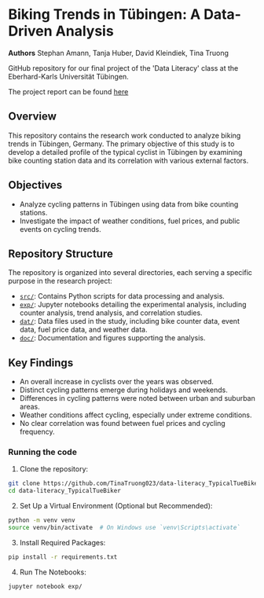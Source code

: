 
# Biking Trends in Tübingen: A Data-Driven Analysis
**Authors** Stephan Amann, Tanja Huber, David Kleindiek, Tina Truong

GitHub repository for our final project of the 'Data Literacy' class at the Eberhard-Karls Universität Tübingen.

The project report can be found [here](doc/report.pdf)

## Overview
This repository contains the research work conducted to analyze biking trends in Tübingen, Germany.
The primary objective of this study is to develop a detailed profile of the typical cyclist in Tübingen by examining bike counting station data and its correlation with various external factors.

## Objectives
 - Analyze cycling patterns in Tübingen using data from bike counting stations.
 - Investigate the impact of weather conditions, fuel prices, and public events on cycling trends.

## Repository Structure

The repository is organized into several directories, each serving a specific purpose in the research project:

 - [`src/`](src): Contains Python scripts for data processing and analysis.
 - [`exp/`](exp): Jupyter notebooks detailing the experimental analysis, including counter analysis, trend analysis, and correlation studies.
 - [`dat/`](dat): Data files used in the study, including bike counter data, event data, fuel price data, and weather data.
 - [`doc/`](doc): Documentation and figures supporting the analysis.

## Key Findings

 - An overall increase in cyclists over the years was observed.
 - Distinct cycling patterns emerge during holidays and weekends.
 - Differences in cycling patterns were noted between urban and suburban areas.
 - Weather conditions affect cycling, especially under extreme conditions.
 - No clear correlation was found between fuel prices and cycling frequency.

### Running the code
1. Clone the repository:
```bash
git clone https://github.com/TinaTruong023/data-literacy_TypicalTueBiker.git
cd data-literacy_TypicalTueBiker
```
2. Set Up a Virtual Environment (Optional but Recommended):
```bash
python -m venv venv
source venv/bin/activate  # On Windows use `venv\Scripts\activate`
```
3. Install Required Packages:
```bash
pip install -r requirements.txt
```
4. Run The Notebooks:
```bash
jupyter notebook exp/
```
